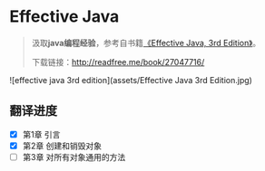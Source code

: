 # Effective Java

> 汲取**java编程经验**，参考自书籍[《Effective Java, 3rd Edition》](https://book.douban.com/subject/27047716/)。
>
> 下载链接：<http://readfree.me/book/27047716/>

![effective java 3rd edition](assets/Effective Java 3rd Edition.jpg)

## 翻译进度

- [x] 第1章 引言
- [x] 第2章 创建和销毁对象
- [ ] 第3章 对所有对象通用的方法
